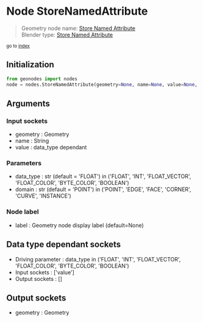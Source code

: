 
# Node StoreNamedAttribute

> Geometry node name: [Store Named Attribute](https://docs.blender.org/manual/en/latest/modeling/geometry_nodes/attribute/store_named_attribute.html)<br>
  Blender type: [Store Named Attribute](https://docs.blender.org/api/current/bpy.types.GeometryNodeStoreNamedAttribute.html)
  
<sub>go to [index](/docs/index.md)</sub>

## Initialization

```python
from geonodes import nodes
node = nodes.StoreNamedAttribute(geometry=None, name=None, value=None, data_type='FLOAT', domain='POINT', label=None)
```



## Arguments


### Input sockets

- geometry : Geometry
- name : String
- value : data_type dependant

### Parameters

- data_type : str (default = 'FLOAT') in ('FLOAT', 'INT', 'FLOAT_VECTOR', 'FLOAT_COLOR', 'BYTE_COLOR', 'BOOLEAN')
- domain : str (default = 'POINT') in ('POINT', 'EDGE', 'FACE', 'CORNER', 'CURVE', 'INSTANCE')

### Node label

- label : Geometry node display label (default=None)

## Data type dependant sockets

- Driving parameter : data_type in ('FLOAT', 'INT', 'FLOAT_VECTOR', 'FLOAT_COLOR', 'BYTE_COLOR', 'BOOLEAN')
- Input sockets  : ['value']
- Output sockets : []   
  
  

## Output sockets

- geometry : Geometry
